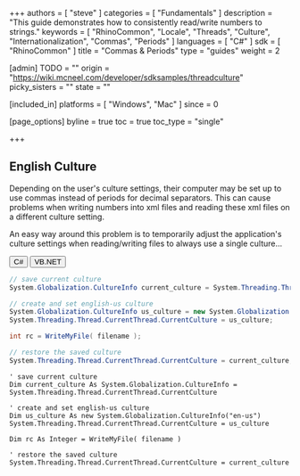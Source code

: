 +++
authors = [ "steve" ]
categories = [ "Fundamentals" ]
description = "This guide demonstrates how to consistently read/write numbers to strings."
keywords = [ "RhinoCommon", "Locale", "Threads", "Culture", "Internationalization", "Commas", "Periods" ]
languages = [ "C#" ]
sdk = [ "RhinoCommon" ]
title = "Commas & Periods"
type = "guides"
weight = 2

[admin]
TODO = ""
origin = "https://wiki.mcneel.com/developer/sdksamples/threadculture"
picky_sisters = ""
state = ""

[included_in]
platforms = [ "Windows", "Mac" ]
since = 0

[page_options]
byline = true
toc = true
toc_type = "single"

+++

 
## English Culture

Depending on the user's culture settings, their computer may be set up to use commas instead of periods for decimal separators. This can cause problems when writing numbers into xml files and reading these xml files on a different culture setting.

An easy way around this problem is to temporarily adjust the application's culture settings when reading/writing files to always use a single culture...

<div class="codetab">
  <button class="tablinks" onclick="openCodeTab(event, 'cs')" id="defaultOpen">C#</button>
  <button class="tablinks" onclick="openCodeTab(event, 'vb')">VB.NET</button>
</div>

<div class="tab-content">
<div class="codetab-content" id="cs">

```cs
// save current culture
System.Globalization.CultureInfo current_culture = System.Threading.Thread.CurrentThread.CurrentCulture;

// create and set english-us culture
System.Globalization.CultureInfo us_culture = new System.Globalization.CultureInfo("en-us");
System.Threading.Thread.CurrentThread.CurrentCulture = us_culture;

int rc = WriteMyFile( filename );

// restore the saved culture
System.Threading.Thread.CurrentThread.CurrentCulture = current_culture;

```

</div>

<div class="codetab-content" id="vb">

```vbnet
' save current culture
Dim current_culture As System.Globalization.CultureInfo = System.Threading.Thread.CurrentThread.CurrentCulture

' create and set english-us culture
Dim us_culture As new System.Globalization.CultureInfo("en-us")
System.Threading.Thread.CurrentThread.CurrentCulture = us_culture

Dim rc As Integer = WriteMyFile( filename )

' restore the saved culture
System.Threading.Thread.CurrentThread.CurrentCulture = current_culture
```

</div>
</div>

